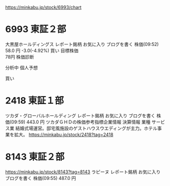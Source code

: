 https://minkabu.jp/stock/6993/chart

# 6993  東証２部
大黒屋ホールディングス
レポート銘柄
お気に入り
ブログを書く
株価(09:52) 
58.0 円
-3.0(-4.92%)
買い
目標株価	
78円
株価診断

分析中
個人予想

買い

# 2418  東証１部
ツカダ・グローバルホールディング
レポート銘柄
お気に入り
ブログを書く
株価(09:59) 
443.0 円
ツカダＧＨＤの株価参考指標企業情報 決算情報
業種 サービス業
結婚式場運営。邸宅風施設のゲストハウスウエディングが主力。ホテル事業を拡大。
https://minkabu.jp/stock/2418?tag=2418

# 8143  東証２部
https://minkabu.jp/stock/8143?tag=8143
ラピーヌ
レポート銘柄
お気に入り
ブログを書く
株価(09:55) 
487.0 円
